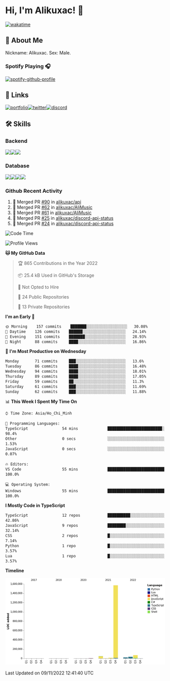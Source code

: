 # Hi, I'm Alikuxac! 👋
[![wakatime](https://wakatime.com/badge/user/f351a39f-05c3-4440-84c7-6444ba23d95e.svg)](https://wakatime.com/@alikuxac)
## 🚀 About Me
Nickname: Alikuxac.
Sex: Male.

### Spotify Playing 🎧
[![spotify-github-profile](https://spotify-github-profile.vercel.app/api/view?uid=1ug46od67cxvdqjx4zr7l33i4&cover_image=true&theme=natemoo-re&bar_color=53b14f&bar_color_cover=false)](https://open.spotify.com/user/1ug46od67cxvdqjx4zr7l33i4)

## 🔗 Links
[![portfolio][portfolio-badge]][website-link][![twitter][twitter-badge]][twitter-link][![discord][discord-badge]][discord-link]

## 🛠 Skills
<!---### Frontend--->

### Backend
[![](https://img.shields.io/badge/C%23-239120?style=for-the-badge&logo=c-sharp&logoColor=white)]()[![](https://img.shields.io/badge/JavaScript-F7DF1E?style=for-the-badge&logo=javascript&logoColor=black)]()[![](https://img.shields.io/badge/TypeScript-007ACC?style=for-the-badge&logo=typescript&logoColor=white)]()
### Database
[![](https://img.shields.io/badge/MySQL-00000F?style=for-the-badge&logo=mysql&logoColor=white)]()[![](https://img.shields.io/badge/MongoDB-4EA94B?style=for-the-badge&logo=mongodb&logoColor=white)]()[![](https://img.shields.io/badge/PostgreSQL-316192?style=for-the-badge&logo=postgresql&logoColor=white)]()[![](https://img.shields.io/badge/Redis-D82C20?style=for-the-badge&logo=RedislogoColor=white)]()
<!---### Tools--->

<!---### Framework--->

### Github Recent Activity
<!--START_SECTION:activity-->
1. 🎉 Merged PR [#90](https://github.com/alikuxac/api/pull/90) in [alikuxac/api](https://github.com/alikuxac/api)
2. 🎉 Merged PR [#62](https://github.com/alikuxac/AliMusic/pull/62) in [alikuxac/AliMusic](https://github.com/alikuxac/AliMusic)
3. 🎉 Merged PR [#61](https://github.com/alikuxac/AliMusic/pull/61) in [alikuxac/AliMusic](https://github.com/alikuxac/AliMusic)
4. 🎉 Merged PR [#25](https://github.com/alikuxac/discord-api-status/pull/25) in [alikuxac/discord-api-status](https://github.com/alikuxac/discord-api-status)
5. 🎉 Merged PR [#24](https://github.com/alikuxac/discord-api-status/pull/24) in [alikuxac/discord-api-status](https://github.com/alikuxac/discord-api-status)
<!--END_SECTION:activity-->

<!--START_SECTION:waka-->
![Code Time](http://img.shields.io/badge/Code%20Time-3%2C858%20hrs%2017%20mins-blue)

![Profile Views](http://img.shields.io/badge/Profile%20Views-2-blue)

**🐱 My GitHub Data** 

> 🏆 865 Contributions in the Year 2022
 > 
> 📦 25.4 kB Used in GitHub's Storage 
 > 
> 🚫 Not Opted to Hire
 > 
> 📜 24 Public Repositories 
 > 
> 🔑 13 Private Repositories  
 > 
**I'm an Early 🐤** 

```text
🌞 Morning    157 commits    ███████░░░░░░░░░░░░░░░░░░   30.08% 
🌆 Daytime    126 commits    ██████░░░░░░░░░░░░░░░░░░░   24.14% 
🌃 Evening    151 commits    ███████░░░░░░░░░░░░░░░░░░   28.93% 
🌙 Night      88 commits     ████░░░░░░░░░░░░░░░░░░░░░   16.86%

```
📅 **I'm Most Productive on Wednesday** 

```text
Monday       71 commits     ███░░░░░░░░░░░░░░░░░░░░░░   13.6% 
Tuesday      86 commits     ████░░░░░░░░░░░░░░░░░░░░░   16.48% 
Wednesday    94 commits     ████░░░░░░░░░░░░░░░░░░░░░   18.01% 
Thursday     89 commits     ████░░░░░░░░░░░░░░░░░░░░░   17.05% 
Friday       59 commits     ██░░░░░░░░░░░░░░░░░░░░░░░   11.3% 
Saturday     61 commits     ███░░░░░░░░░░░░░░░░░░░░░░   11.69% 
Sunday       62 commits     ███░░░░░░░░░░░░░░░░░░░░░░   11.88%

```


📊 **This Week I Spent My Time On** 

```text
⌚︎ Time Zone: Asia/Ho_Chi_Minh

💬 Programming Languages: 
TypeScript               54 mins             ████████████████████████░   98.4% 
Other                    0 secs              ░░░░░░░░░░░░░░░░░░░░░░░░░   1.53% 
JavaScript               0 secs              ░░░░░░░░░░░░░░░░░░░░░░░░░   0.07%

🔥 Editors: 
VS Code                  55 mins             █████████████████████████   100.0%

💻 Operating System: 
Windows                  55 mins             █████████████████████████   100.0%

```

**I Mostly Code in TypeScript** 

```text
TypeScript               12 repos            ██████████░░░░░░░░░░░░░░░   42.86% 
JavaScript               9 repos             ████████░░░░░░░░░░░░░░░░░   32.14% 
CSS                      2 repos             █░░░░░░░░░░░░░░░░░░░░░░░░   7.14% 
Python                   1 repo              █░░░░░░░░░░░░░░░░░░░░░░░░   3.57% 
Lua                      1 repo              █░░░░░░░░░░░░░░░░░░░░░░░░   3.57%

```


**Timeline**

![Chart not found](https://raw.githubusercontent.com/alikuxac/alikuxac/master/charts/bar_graph.png) 


 Last Updated on 09/11/2022 12:41:40 UTC
<!--END_SECTION:waka-->

<!--- Link definition --->
[website-link]: https://alikuxac.xyz/
[twitter-link]: https://twitter.com/alikuxac
[discord-link]: https://discord.gg/8yfv46W
[kofi-link]: https://ko-fi.com/alikuxac
[Facebook]: https://www.facebook.com/anikuxac

[Instagram]: https://www.instagram.com/alikuxac/

<!--- Badgee Imag --->
[portfolio-badge]: https://img.shields.io/badge/my_portfolio-000?style=for-the-badge&logo=ko-fi&logoColor=white
[twitter-badge]: https://img.shields.io/badge/twitter-1DA1F2?style=for-the-badge&logo=twitter&logoColor=white
[discord-badge]: https://img.shields.io/badge/Discord-7289DA?style=for-the-badge&logo=discord&logoColor=white
